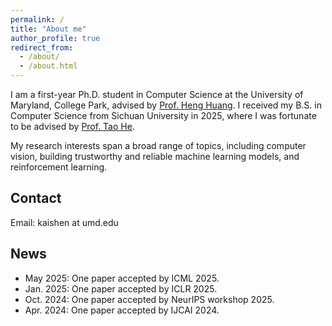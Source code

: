 ```yaml
---
permalink: /
title: "About me"
author_profile: true
redirect_from: 
  - /about/
  - /about.html
---
```



I am a first-year Ph.D. student in Computer Science at the University of Maryland, College Park, advised by [Prof. Heng Huang](https://www.cs.umd.edu/~heng). I received my B.S. in Computer Science from Sichuan University in 2025, where I was fortunate to be advised by [Prof. Tao He](https://ithet1007.github.io). 

My research interests span a broad range of topics, including computer vision, building trustworthy and reliable machine learning models, and reinforcement learning.

## Contact

Email: kaishen at umd.edu

## News

- May  2025: One paper accepted by ICML 2025.
- Jan. 2025: One paper accepted by ICLR 2025.
- Oct. 2024: One paper accepted by NeurIPS workshop 2025.
- Apr. 2024: One paper accepted by IJCAI 2024.
